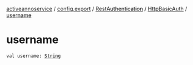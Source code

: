[activeannoservice](../../../index.md) / [config.export](../../index.md) / [RestAuthentication](../index.md) / [HttpBasicAuth](index.md) / [username](./username.md)

# username

`val username: `[`String`](https://kotlinlang.org/api/latest/jvm/stdlib/kotlin/-string/index.html)